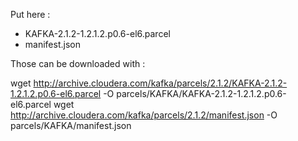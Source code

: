 Put here : 

- KAFKA-2.1.2-1.2.1.2.p0.6-el6.parcel
- manifest.json

Those can be downloaded with :

wget http://archive.cloudera.com/kafka/parcels/2.1.2/KAFKA-2.1.2-1.2.1.2.p0.6-el6.parcel -O parcels/KAFKA/KAFKA-2.1.2-1.2.1.2.p0.6-el6.parcel
wget http://archive.cloudera.com/kafka/parcels/2.1.2/manifest.json -O parcels/KAFKA/manifest.json

